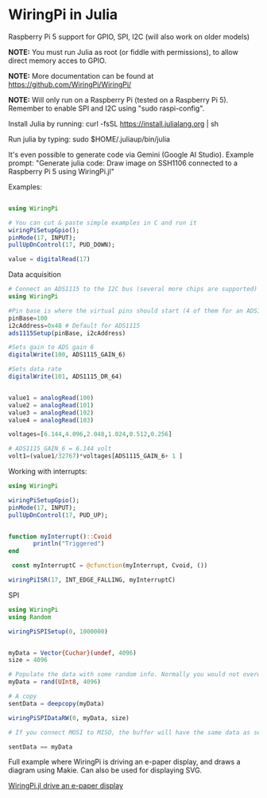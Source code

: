 # WiringPi in Julia 

Raspberry Pi 5 support for GPIO, SPI, I2C (will also work on older models)

**NOTE:** You must run Julia as root (or fiddle with permissions), to allow direct memory acces to GPIO. 

**NOTE:** More documentation can be found at  https://github.com/WiringPi/WiringPi/

**NOTE:** Will only run on a Raspberry Pi (tested on a Raspberry Pi 5). Remember to enable SPI and I2C using "sudo raspi-config".

Install Julia by running: curl -fsSL https://install.julialang.org | sh


Run julia by typing: sudo $HOME/.juliaup/bin/julia

It's even possible to generate code via Gemini (Google AI Studio). Example prompt: "Generate julia code: Draw image on SSH1106 connected to a Raspberry Pi 5 using WiringPi.jl"

Examples:
```julia

using WiringPi

# You can cut & paste simple examples in C and run it
wiringPiSetupGpio();
pinMode(17, INPUT);
pullUpDnControl(17, PUD_DOWN);

value = digitalRead(17)


```
Data acquisition
```julia
# Connect an ADS1115 to the I2C bus (several more chips are supported)
using WiringPi

#Pin base is where the virtual pins should start (4 of them for an ADS1115). This is almost like a variable name
pinBase=100
i2cAddress=0x48 # Default for ADS1115
ads1115Setup(pinBase, i2cAddress)

#Sets gain to ADS gain 6
digitalWrite(100, ADS1115_GAIN_6)

#Sets data rate
digitalWrite(101, ADS1115_DR_64)


value1 = analogRead(100)
value2 = analogRead(101)
value3 = analogRead(102)
value4 = analogRead(103)

voltages=[6.144,4.096,2.048,1.024,0.512,0.256]

# ADS1115_GAIN_6 = 6.144 volt
volt1=(value1/32767)*voltages[ADS1115_GAIN_6+ 1 ]


```


Working with interrupts:
```julia
using WiringPi

wiringPiSetupGpio();
pinMode(17, INPUT);
pullUpDnControl(17, PUD_UP);


function myInterrupt()::Cvoid
       println("Triggered")
end

 const myInterruptC = @cfunction(myInterrupt, Cvoid, ())

wiringPiISR(17, INT_EDGE_FALLING, myInterruptC)

```

SPI
```julia
using WiringPi
using Random

wiringPiSPISetup(0, 1000000)


myData = Vector{Cuchar}(undef, 4096)
size = 4096

# Populate the data with some random info. Normally you would not overwrite the vector above.
myData = rand(UInt8, 4096)

# A copy
sentData = deepcopy(myData)

wiringPiSPIDataRW(0, myData, size)

# If you connect MOSI to MISO, the buffer will have the same data as sent. Otherwise it will be zeroes

sentData == myData

```

Full example where WiringPi is driving an e-paper display, and draws a diagram using Makie. Can also be used for displaying SVG.


[WiringPi.jl drive an e-paper display ](https://github.com/stensmo/WiringPi.jl/tree/main/docs/examples)



